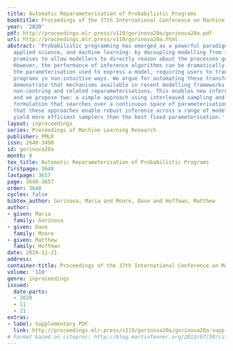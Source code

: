 ```yaml
---
title: Automatic Reparameterisation of Probabilistic Programs
booktitle: Proceedings of the 37th International Conference on Machine Learning
year: '2020'
pdf: http://proceedings.mlr.press/v119/gorinova20a/gorinova20a.pdf
url: http://proceedings.mlr.press/v119/gorinova20a.html
abstract: 'Probabilistic programming has emerged as a powerful paradigm in statistics,
  applied science, and machine learning: by decoupling modelling from inference, it
  promises to allow modellers to directly reason about the processes generating data.
  However, the performance of inference algorithms can be dramatically affected by
  the parameterisation used to express a model, requiring users to transform their
  programs in non-intuitive ways. We argue for automating these transformations, and
  demonstrate that mechanisms available in recent modelling frameworks can implement
  non-centring and related reparameterisations. This enables new inference algorithms,
  and we propose two: a simple approach using interleaved sampling and a novel variational
  formulation that searches over a continuous space of parameterisations. We show
  that these approaches enable robust inference across a range of models, and can
  yield more efficient samplers than the best fixed parameterisation.'
layout: inproceedings
series: Proceedings of Machine Learning Research
publisher: PMLR
issn: 2640-3498
id: gorinova20a
month: 0
tex_title: Automatic Reparameterisation of Probabilistic Programs
firstpage: 3648
lastpage: 3657
page: 3648-3657
order: 3648
cycles: false
bibtex_author: Gorinova, Maria and Moore, Dave and Hoffman, Matthew
author:
- given: Maria
  family: Gorinova
- given: Dave
  family: Moore
- given: Matthew
  family: Hoffman
date: 2020-11-21
address: 
container-title: Proceedings of the 37th International Conference on Machine Learning
volume: '119'
genre: inproceedings
issued:
  date-parts:
  - 2020
  - 11
  - 21
extras:
- label: Supplementary PDF
  link: http://proceedings.mlr.press/v119/gorinova20a/gorinova20a-supp.pdf
# Format based on citeproc: http://blog.martinfenner.org/2013/07/30/citeproc-yaml-for-bibliographies/
---
```

